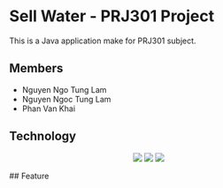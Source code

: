# Sell Water - PRJ301 Project 
This is a Java application make for PRJ301 subject. 

## Members
- Nguyen Ngo Tung Lam 
- Nguyen Ngoc Tung Lam
- Phan Van Khai
## Technology
<p align='center'>
  <img src="https://img.shields.io/badge/Java-ED8B00?style=for-the-badge&logo=java&logoColor=white" />
  <img src="https://img.shields.io/badge/HTML5-E34F26?style=for-the-badge&logo=html5&logoColor=white" />
  <img src="https://img.shields.io/badge/JavaScript-323330?style=for-the-badge&logo=javascript&logoColor=F7DF1E" />
</p>
## Feature

